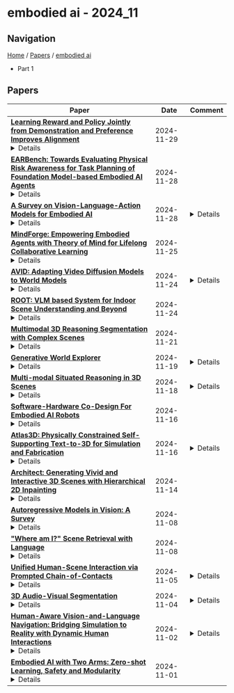# embodied ai - 2024_11

## Navigation

[Home](https://lixin97.github.io/arXivRadar) / [Papers](https://lixin97.github.io/arXivRadar/papers) / [embodied ai](https://lixin97.github.io/arXivRadar/papers/embodied_ai)

- Part 1

## Papers

| **Paper** | **Date** | **Comment** |
| --- | --- | --- |
| **[Learning Reward and Policy Jointly from Demonstration and Preference Improves Alignment](http://arxiv.org/abs/2406.06874v3)**<details>Aligning human preference and value is an important requirement for building contemporary foundation models and embodied AI. However, popular approaches such as reinforcement learning with human feedback (RLHF) break down the task into successive stages, such as supervised fine-tuning (SFT), reward modeling (RM), and reinforcement learning (RL), each performing one specific learning task. Such a sequential approach results in serious issues such as significant under-utilization of data and distribution mismatch between the learned reward model and generated policy, which eventually lead to poor alignment performance. We develop a single stage approach named Alignment with Integrated Human Feedback (AIHF), capable of integrating both human preference and demonstration to train reward models and the policy. The proposed approach admits a suite of efficient algorithms, which can easily reduce to, and leverage, popular alignment algorithms such as RLHF and Directly Policy Optimization (DPO), and only requires minor changes to the existing alignment pipelines. We demonstrate the efficiency of the proposed solutions with extensive experiments involving alignment problems in LLMs and robotic control problems in MuJoCo. We observe that the proposed solutions outperform the existing alignment algorithms such as RLHF and DPO by large margins, especially when the amount of high-quality preference data is relatively limited.</details> | 2024-11-29 |  |
| **[EARBench: Towards Evaluating Physical Risk Awareness for Task Planning of Foundation Model-based Embodied AI Agents](http://arxiv.org/abs/2408.04449v5)**<details>Embodied artificial intelligence (EAI) integrates advanced AI models into physical entities for real-world interaction. The emergence of foundation models as the "brain" of EAI agents for high-level task planning has shown promising results. However, the deployment of these agents in physical environments presents significant safety challenges. For instance, a housekeeping robot lacking sufficient risk awareness might place a metal container in a microwave, potentially causing a fire. To address these critical safety concerns, comprehensive pre-deployment risk assessments are imperative. This study introduces EARBench, a novel framework for automated physical risk assessment in EAI scenarios. EAIRiskBench employs a multi-agent cooperative system that leverages various foundation models to generate safety guidelines, create risk-prone scenarios, make task planning, and evaluate safety systematically. Utilizing this framework, we construct EARDataset, comprising diverse test cases across various domains, encompassing both textual and visual scenarios. Our comprehensive evaluation of state-of-the-art foundation models reveals alarming results: all models exhibit high task risk rates (TRR), with an average of 95.75% across all evaluated models. To address these challenges, we further propose two prompting-based risk mitigation strategies. While these strategies demonstrate some efficacy in reducing TRR, the improvements are limited, still indicating substantial safety concerns. This study provides the first large-scale assessment of physical risk awareness in EAI agents. Our findings underscore the critical need for enhanced safety measures in EAI systems and provide valuable insights for future research directions in developing safer embodied artificial intelligence system. Data and code are available at https://github.com/zihao-ai/EARBench.</details> | 2024-11-28 |  |
| **[A Survey on Vision-Language-Action Models for Embodied AI](http://arxiv.org/abs/2405.14093v2)**<details>Deep learning has demonstrated remarkable success across many domains, including computer vision, natural language processing, and reinforcement learning. Representative artificial neural networks in these fields span convolutional neural networks, Transformers, and deep Q-networks. Built upon unimodal neural networks, numerous multi-modal models have been introduced to address a range of tasks such as visual question answering, image captioning, and speech recognition. The rise of instruction-following robotic policies in embodied AI has spurred the development of a novel category of multi-modal models known as vision-language-action models (VLAs). Their multi-modality capability has become a foundational element in robot learning. Various methods have been proposed to enhance traits such as versatility, dexterity, and generalizability. Some models focus on refining specific components. Others aim to develop control policies adept at predicting low-level actions. Certain VLAs serve as high-level task planners capable of decomposing long-horizon tasks into executable subtasks. Over the past few years, a myriad of VLAs have emerged, reflecting the rapid advancement of embodied AI. Therefore, it is imperative to capture the evolving landscape through a comprehensive survey.</details> | 2024-11-28 | <details>17 pages, a survey of vision-language-action models</details> |
| **[MindForge: Empowering Embodied Agents with Theory of Mind for Lifelong Collaborative Learning](http://arxiv.org/abs/2411.12977v2)**<details>Contemporary embodied agents, such as Voyager in Minecraft, have demonstrated promising capabilities in open-ended individual learning. However, when powered with open large language models (LLMs), these agents often struggle with rudimentary tasks, even when fine-tuned on domain-specific knowledge. Inspired by human cultural learning, we present \collabvoyager, a novel framework that enhances Voyager with lifelong collaborative learning through explicit perspective-taking. \collabvoyager introduces three key innovations: (1) theory of mind representations linking percepts, beliefs, desires, and actions; (2) natural language communication between agents; and (3) semantic memory of task and environment knowledge and episodic memory of collaboration episodes. These advancements enable agents to reason about their and others' mental states, empirically addressing two prevalent failure modes: false beliefs and faulty task executions. In mixed-expertise Minecraft experiments, \collabvoyager agents outperform Voyager counterparts, significantly improving task completion rate by $66.6\% (+39.4\%)$ for collecting one block of dirt and $70.8\% (+20.8\%)$ for collecting one wood block. They exhibit emergent behaviors like knowledge transfer from expert to novice agents and collaborative code correction. \collabvoyager agents also demonstrate the ability to adapt to out-of-distribution tasks by using their previous experiences and beliefs obtained through collaboration. In this open-ended social learning paradigm, \collabvoyager paves the way for the democratic development of embodied AI, where agents learn in deployment from both peer and environmental feedback.</details> | 2024-11-25 |  |
| **[AVID: Adapting Video Diffusion Models to World Models](http://arxiv.org/abs/2410.12822v2)**<details>Large-scale generative models have achieved remarkable success in a number of domains. However, for sequential decision-making problems, such as robotics, action-labelled data is often scarce and therefore scaling-up foundation models for decision-making remains a challenge. A potential solution lies in leveraging widely-available unlabelled videos to train world models that simulate the consequences of actions. If the world model is accurate, it can be used to optimize decision-making in downstream tasks. Image-to-video diffusion models are already capable of generating highly realistic synthetic videos. However, these models are not action-conditioned, and the most powerful models are closed-source which means they cannot be finetuned. In this work, we propose to adapt pretrained video diffusion models to action-conditioned world models, without access to the parameters of the pretrained model. Our approach, AVID, trains an adapter on a small domain-specific dataset of action-labelled videos. AVID uses a learned mask to modify the intermediate outputs of the pretrained model and generate accurate action-conditioned videos. We evaluate AVID on video game and real-world robotics data, and show that it outperforms existing baselines for diffusion model adaptation.1 Our results demonstrate that if utilized correctly, pretrained video models have the potential to be powerful tools for embodied AI.</details> | 2024-11-24 | <details>Project Webpage: https://sites.google.com/view/avid-world-model-adapters/home</details> |
| **[ROOT: VLM based System for Indoor Scene Understanding and Beyond](http://arxiv.org/abs/2411.15714v1)**<details>Recently, Vision Language Models (VLMs) have experienced significant advancements, yet these models still face challenges in spatial hierarchical reasoning within indoor scenes. In this study, we introduce ROOT, a VLM-based system designed to enhance the analysis of indoor scenes. Specifically, we first develop an iterative object perception algorithm using GPT-4V to detect object entities within indoor scenes. This is followed by employing vision foundation models to acquire additional meta-information about the scene, such as bounding boxes. Building on this foundational data, we propose a specialized VLM, SceneVLM, which is capable of generating spatial hierarchical scene graphs and providing distance information for objects within indoor environments. This information enhances our understanding of the spatial arrangement of indoor scenes. To train our SceneVLM, we collect over 610,000 images from various public indoor datasets and implement a scene data generation pipeline with a semi-automated technique to establish relationships and estimate distances among indoor objects. By utilizing this enriched data, we conduct various training recipes and finish SceneVLM. Our experiments demonstrate that \rootname facilitates indoor scene understanding and proves effective in diverse downstream applications, such as 3D scene generation and embodied AI. The code will be released at \url{https://github.com/harrytea/ROOT}.</details> | 2024-11-24 |  |
| **[Multimodal 3D Reasoning Segmentation with Complex Scenes](http://arxiv.org/abs/2411.13927v1)**<details>The recent development in multimodal learning has greatly advanced the research in 3D scene understanding in various real-world tasks such as embodied AI. However, most existing work shares two typical constraints: 1) they are short of reasoning ability for interaction and interpretation of human intension and 2) they focus on scenarios with single-category objects only which leads to over-simplified textual descriptions due to the negligence of multi-object scenarios and spatial relations among objects. We bridge the research gaps by proposing a 3D reasoning segmentation task for multiple objects in scenes. The task allows producing 3D segmentation masks and detailed textual explanations as enriched by 3D spatial relations among objects. To this end, we create ReasonSeg3D, a large-scale and high-quality benchmark that integrates 3D spatial relations with generated question-answer pairs and 3D segmentation masks. In addition, we design MORE3D, a simple yet effective method that enables multi-object 3D reasoning segmentation with user questions and textual outputs. Extensive experiments show that MORE3D excels in reasoning and segmenting complex multi-object 3D scenes, and the created ReasonSeg3D offers a valuable platform for future exploration of 3D reasoning segmentation. The dataset and code will be released.</details> | 2024-11-21 |  |
| **[Generative World Explorer](http://arxiv.org/abs/2411.11844v2)**<details>Planning with partial observation is a central challenge in embodied AI. A majority of prior works have tackled this challenge by developing agents that physically explore their environment to update their beliefs about the world state. In contrast, humans can $\textit{imagine}$ unseen parts of the world through a mental exploration and $\textit{revise}$ their beliefs with imagined observations. Such updated beliefs can allow them to make more informed decisions, without necessitating the physical exploration of the world at all times. To achieve this human-like ability, we introduce the $\textit{Generative World Explorer (Genex)}$, an egocentric world exploration framework that allows an agent to mentally explore a large-scale 3D world (e.g., urban scenes) and acquire imagined observations to update its belief. This updated belief will then help the agent to make a more informed decision at the current step. To train $\textit{Genex}$, we create a synthetic urban scene dataset, Genex-DB. Our experimental results demonstrate that (1) $\textit{Genex}$ can generate high-quality and consistent observations during long-horizon exploration of a large virtual physical world and (2) the beliefs updated with the generated observations can inform an existing decision-making model (e.g., an LLM agent) to make better plans.</details> | 2024-11-19 | <details>Website: generative-world-explorer.github.io</details> |
| **[Multi-modal Situated Reasoning in 3D Scenes](http://arxiv.org/abs/2409.02389v2)**<details>Situation awareness is essential for understanding and reasoning about 3D scenes in embodied AI agents. However, existing datasets and benchmarks for situated understanding are limited in data modality, diversity, scale, and task scope. To address these limitations, we propose Multi-modal Situated Question Answering (MSQA), a large-scale multi-modal situated reasoning dataset, scalably collected leveraging 3D scene graphs and vision-language models (VLMs) across a diverse range of real-world 3D scenes. MSQA includes 251K situated question-answering pairs across 9 distinct question categories, covering complex scenarios within 3D scenes. We introduce a novel interleaved multi-modal input setting in our benchmark to provide text, image, and point cloud for situation and question description, resolving ambiguity in previous single-modality convention (e.g., text). Additionally, we devise the Multi-modal Situated Next-step Navigation (MSNN) benchmark to evaluate models' situated reasoning for navigation. Comprehensive evaluations on MSQA and MSNN highlight the limitations of existing vision-language models and underscore the importance of handling multi-modal interleaved inputs and situation modeling. Experiments on data scaling and cross-domain transfer further demonstrate the efficacy of leveraging MSQA as a pre-training dataset for developing more powerful situated reasoning models.</details> | 2024-11-18 | <details>Accepted by NeurIPS 2024 Datasets and Benchmarks Track. Project page: https://msr3d.github.io/</details> |
| **[Software-Hardware Co-Design For Embodied AI Robots](http://arxiv.org/abs/2407.04292v4)**<details>Embodied AI robots have the potential to fundamentally improve the way human beings live and manufacture. Continued progress in the burgeoning field of using large language models to control robots depends critically on an efficient computing substrate. In particular, today's computing systems for embodied AI robots are designed purely based on the interest of algorithm developers, where robot actions are divided into a discrete frame-basis. Such an execution pipeline creates high latency and energy consumption. This paper proposes Corki, an algorithm-architecture co-design framework for real-time embodied AI robot control. Our idea is to decouple LLM inference, robotic control and data communication in the embodied AI robots compute pipeline. Instead of predicting action for one single frame, Corki predicts the trajectory for the near future to reduce the frequency of LLM inference. The algorithm is coupled with a hardware that accelerates transforming trajectory into actual torque signals used to control robots and an execution pipeline that parallels data communication with computation. Corki largely reduces LLM inference frequency by up to 8.0x, resulting in up to 3.6x speed up. The success rate improvement can be up to 17.3%. Code is provided for re-implementation. https://github.com/hyy0613/Corki</details> | 2024-11-16 |  |
| **[Atlas3D: Physically Constrained Self-Supporting Text-to-3D for Simulation and Fabrication](http://arxiv.org/abs/2405.18515v2)**<details>Existing diffusion-based text-to-3D generation methods primarily focus on producing visually realistic shapes and appearances, often neglecting the physical constraints necessary for downstream tasks. Generated models frequently fail to maintain balance when placed in physics-based simulations or 3D printed. This balance is crucial for satisfying user design intentions in interactive gaming, embodied AI, and robotics, where stable models are needed for reliable interaction. Additionally, stable models ensure that 3D-printed objects, such as figurines for home decoration, can stand on their own without requiring additional supports. To fill this gap, we introduce Atlas3D, an automatic and easy-to-implement method that enhances existing Score Distillation Sampling (SDS)-based text-to-3D tools. Atlas3D ensures the generation of self-supporting 3D models that adhere to physical laws of stability under gravity, contact, and friction. Our approach combines a novel differentiable simulation-based loss function with physically inspired regularization, serving as either a refinement or a post-processing module for existing frameworks. We verify Atlas3D's efficacy through extensive generation tasks and validate the resulting 3D models in both simulated and real-world environments.</details> | 2024-11-16 | <details>Project Page: https://yunuoch.github.io/Atlas3D/</details> |
| **[Architect: Generating Vivid and Interactive 3D Scenes with Hierarchical 2D Inpainting](http://arxiv.org/abs/2411.09823v1)**<details>Creating large-scale interactive 3D environments is essential for the development of Robotics and Embodied AI research. Current methods, including manual design, procedural generation, diffusion-based scene generation, and large language model (LLM) guided scene design, are hindered by limitations such as excessive human effort, reliance on predefined rules or training datasets, and limited 3D spatial reasoning ability. Since pre-trained 2D image generative models better capture scene and object configuration than LLMs, we address these challenges by introducing Architect, a generative framework that creates complex and realistic 3D embodied environments leveraging diffusion-based 2D image inpainting. In detail, we utilize foundation visual perception models to obtain each generated object from the image and leverage pre-trained depth estimation models to lift the generated 2D image to 3D space. Our pipeline is further extended to a hierarchical and iterative inpainting process to continuously generate placement of large furniture and small objects to enrich the scene. This iterative structure brings the flexibility for our method to generate or refine scenes from various starting points, such as text, floor plans, or pre-arranged environments.</details> | 2024-11-14 |  |
| **[Autoregressive Models in Vision: A Survey](http://arxiv.org/abs/2411.05902v1)**<details>Autoregressive modeling has been a huge success in the field of natural language processing (NLP). Recently, autoregressive models have emerged as a significant area of focus in computer vision, where they excel in producing high-quality visual content. Autoregressive models in NLP typically operate on subword tokens. However, the representation strategy in computer vision can vary in different levels, \textit{i.e.}, pixel-level, token-level, or scale-level, reflecting the diverse and hierarchical nature of visual data compared to the sequential structure of language. This survey comprehensively examines the literature on autoregressive models applied to vision. To improve readability for researchers from diverse research backgrounds, we start with preliminary sequence representation and modeling in vision. Next, we divide the fundamental frameworks of visual autoregressive models into three general sub-categories, including pixel-based, token-based, and scale-based models based on the strategy of representation. We then explore the interconnections between autoregressive models and other generative models. Furthermore, we present a multi-faceted categorization of autoregressive models in computer vision, including image generation, video generation, 3D generation, and multi-modal generation. We also elaborate on their applications in diverse domains, including emerging domains such as embodied AI and 3D medical AI, with about 250 related references. Finally, we highlight the current challenges to autoregressive models in vision with suggestions about potential research directions. We have also set up a Github repository to organize the papers included in this survey at: \url{https://github.com/ChaofanTao/Autoregressive-Models-in-Vision-Survey}.</details> | 2024-11-08 |  |
| **["Where am I?" Scene Retrieval with Language](http://arxiv.org/abs/2404.14565v2)**<details>Natural language interfaces to embodied AI are becoming more ubiquitous in our daily lives. This opens up further opportunities for language-based interaction with embodied agents, such as a user verbally instructing an agent to execute some task in a specific location. For example, "put the bowls back in the cupboard next to the fridge" or "meet me at the intersection under the red sign." As such, we need methods that interface between natural language and map representations of the environment. To this end, we explore the question of whether we can use an open-set natural language query to identify a scene represented by a 3D scene graph. We define this task as "language-based scene-retrieval" and it is closely related to "coarse-localization," but we are instead searching for a match from a collection of disjoint scenes and not necessarily a large-scale continuous map. We present Text2SceneGraphMatcher, a "scene-retrieval" pipeline that learns joint embeddings between text descriptions and scene graphs to determine if they are a match. The code, trained models, and datasets will be made public.</details> | 2024-11-08 |  |
| **[Unified Human-Scene Interaction via Prompted Chain-of-Contacts](http://arxiv.org/abs/2309.07918v5)**<details>Human-Scene Interaction (HSI) is a vital component of fields like embodied AI and virtual reality. Despite advancements in motion quality and physical plausibility, two pivotal factors, versatile interaction control and the development of a user-friendly interface, require further exploration before the practical application of HSI. This paper presents a unified HSI framework, UniHSI, which supports unified control of diverse interactions through language commands. This framework is built upon the definition of interaction as Chain of Contacts (CoC): steps of human joint-object part pairs, which is inspired by the strong correlation between interaction types and human-object contact regions. Based on the definition, UniHSI constitutes a Large Language Model (LLM) Planner to translate language prompts into task plans in the form of CoC, and a Unified Controller that turns CoC into uniform task execution. To facilitate training and evaluation, we collect a new dataset named ScenePlan that encompasses thousands of task plans generated by LLMs based on diverse scenarios. Comprehensive experiments demonstrate the effectiveness of our framework in versatile task execution and generalizability to real scanned scenes. The project page is at https://github.com/OpenRobotLab/UniHSI .</details> | 2024-11-05 | <details>A unified Human-Scene Interaction framework that supports versatile interactions through language commands.Project URL: https://xizaoqu.github.io/unihsi/ . Code: https://github.com/OpenRobotLab/UniHSI</details> |
| **[3D Audio-Visual Segmentation](http://arxiv.org/abs/2411.02236v1)**<details>Recognizing the sounding objects in scenes is a longstanding objective in embodied AI, with diverse applications in robotics and AR/VR/MR. To that end, Audio-Visual Segmentation (AVS), taking as condition an audio signal to identify the masks of the target sounding objects in an input image with synchronous camera and microphone sensors, has been recently advanced. However, this paradigm is still insufficient for real-world operation, as the mapping from 2D images to 3D scenes is missing. To address this fundamental limitation, we introduce a novel research problem, 3D Audio-Visual Segmentation, extending the existing AVS to the 3D output space. This problem poses more challenges due to variations in camera extrinsics, audio scattering, occlusions, and diverse acoustics across sounding object categories. To facilitate this research, we create the very first simulation based benchmark, 3DAVS-S34-O7, providing photorealistic 3D scene environments with grounded spatial audio under single-instance and multi-instance settings, across 34 scenes and 7 object categories. This is made possible by re-purposing the Habitat simulator to generate comprehensive annotations of sounding object locations and corresponding 3D masks. Subsequently, we propose a new approach, EchoSegnet, characterized by integrating the ready-to-use knowledge from pretrained 2D audio-visual foundation models synergistically with 3D visual scene representation through spatial audio-aware mask alignment and refinement. Extensive experiments demonstrate that EchoSegnet can effectively segment sounding objects in 3D space on our new benchmark, representing a significant advancement in the field of embodied AI. Project page: https://surrey-uplab.github.io/research/3d-audio-visual-segmentation/</details> | 2024-11-04 | <details>Accepted at the NeurIPS 2024 Workshop on Audio Imagination</details> |
| **[Human-Aware Vision-and-Language Navigation: Bridging Simulation to Reality with Dynamic Human Interactions](http://arxiv.org/abs/2406.19236v3)**<details>Vision-and-Language Navigation (VLN) aims to develop embodied agents that navigate based on human instructions. However, current VLN frameworks often rely on static environments and optimal expert supervision, limiting their real-world applicability. To address this, we introduce Human-Aware Vision-and-Language Navigation (HA-VLN), extending traditional VLN by incorporating dynamic human activities and relaxing key assumptions. We propose the Human-Aware 3D (HA3D) simulator, which combines dynamic human activities with the Matterport3D dataset, and the Human-Aware Room-to-Room (HA-R2R) dataset, extending R2R with human activity descriptions. To tackle HA-VLN challenges, we present the Expert-Supervised Cross-Modal (VLN-CM) and Non-Expert-Supervised Decision Transformer (VLN-DT) agents, utilizing cross-modal fusion and diverse training strategies for effective navigation in dynamic human environments. A comprehensive evaluation, including metrics considering human activities, and systematic analysis of HA-VLN's unique challenges, underscores the need for further research to enhance HA-VLN agents' real-world robustness and adaptability. Ultimately, this work provides benchmarks and insights for future research on embodied AI and Sim2Real transfer, paving the way for more realistic and applicable VLN systems in human-populated environments.</details> | 2024-11-02 | <details>Spotlight at NeurIPS 2024 D&B Track. 32 pages, 18 figures, Project Page: https://lpercc.github.io/HA3D_simulator/</details> |
| **[Embodied AI with Two Arms: Zero-shot Learning, Safety and Modularity](http://arxiv.org/abs/2404.03570v3)**<details>We present an embodied AI system which receives open-ended natural language instructions from a human, and controls two arms to collaboratively accomplish potentially long-horizon tasks over a large workspace. Our system is modular: it deploys state of the art Large Language Models for task planning,Vision-Language models for semantic perception, and Point Cloud transformers for grasping. With semantic and physical safety in mind, these modules are interfaced with a real-time trajectory optimizer and a compliant tracking controller to enable human-robot proximity. We demonstrate performance for the following tasks: bi-arm sorting, bottle opening, and trash disposal tasks. These are done zero-shot where the models used have not been trained with any real world data from this bi-arm robot, scenes or workspace. Composing both learning- and non-learning-based components in a modular fashion with interpretable inputs and outputs allows the user to easily debug points of failures and fragilities. One may also in-place swap modules to improve the robustness of the overall platform, for instance with imitation-learned policies. Please see https://sites.google.com/corp/view/safe-robots .</details> | 2024-11-01 |  |
